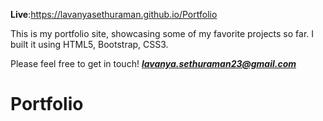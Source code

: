 **Live**:https://lavanyasethuraman.github.io/Portfolio

This is my portfolio site, showcasing some of my favorite projects so far.
I built it using HTML5, Bootstrap, CSS3.

Please feel free to get in touch!
[**_lavanya.sethuraman23@gmail.com_**](mailto:lavanya.sethuraman23@gmail.com)
# Portfolio
